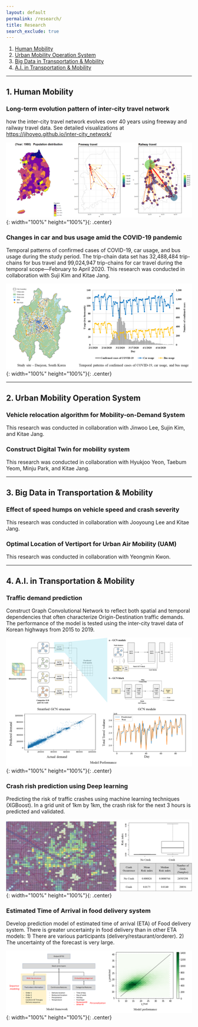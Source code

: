 ```yaml
---
layout: default
permalink: /research/
title: Research
search_exclude: true
---
```


<style>
td, th {
   border: none!important;
}
</style>

1. [Human Mobility](#1-human-mobility)
2. [Urban Mobility Operation System](#2-urban-mobility-operation-system)
3. [Big Data in Transportation & Mobility](#3-big-data-in-transportation--mobility)
4. [A.I. in Transportation & Mobility](#4-ai-in-transportation--mobility)

---

## 1. Human Mobility
### Long-term evolution pattern of inter-city travel network

how the inter-city travel network evolves over 40 years using freeway and railway travel data. See detailed visualizations at https://jihoyeo.github.io/inter-city_network/

![](../images/inter_city_vis.gif){: width="100%" height="100%"}{: .center}

### Changes in car and bus usage amid the COVID-19 pandemic

Temporal patterns of confirmed cases of COVID-19, car usage, and bus usage during the study period. The trip-chain data set has 32,488,484 trip-chains for bus travel and 99,024,947 trip-chains for car travel during the temporal scope—February to April 2020.
This research was conducted in collaboration with Suji Kim and Kitae Jang.

![](../images/covid.png){: width="100%" height="100%"}{: .center}

---

## 2. Urban Mobility Operation System

### Vehicle relocation algorithm for Mobility-on-Demand System

This research was conducted in collaboration with Jinwoo Lee, Sujin Kim, and Kitae Jang.

### Construct Digital Twin for mobility system

This research was conducted in collaboration with Hyukjoo Yeon, Taebum Yeom, Minju Park, and Kitae Jang.

---

## 3. Big Data in Transportation & Mobility

### Effect of speed humps on vehicle speed and crash severity

This research was conducted in collaboration with Jooyoung Lee and Kitae Jang.

### Optimal Location of Vertiport for Urban Air Mobility (UAM)

This research was conducted in collaboration with Yeongmin Kwon.

---

## 4. A.I. in Transportation & Mobility

### Traffic demand prediction

Construct Graph Convolutional Network to reflect both spatial and temporal dependencies that often characterize Origin-Destination traffic demands. The performance of the model is tested using the inter-city travel data of Korean highways from 2015 to 2019.

![](../images/inter_city_demand.png){: width="100%" height="100%"}{: .center}

### Crash rish prediction using Deep learning

Predicting the risk of traffic crashes using machine learning techniques (XGBoost). In a grid unit of 1km by 1km, the crash risk for the next 3 hours is predicted and validated.

![](../images/crash_prediction.png){: width="100%" height="100%"}{: .center}

### Estimated Time of Arrival in food delivery system

Develop prediction model of estimated time of arrival (ETA) of Food delivery system. There is greater uncertainty in food delivery than in other ETA models: 1) There are various participants (delivery/restaurant/orderer). 2) The uncertainty of the forecast is very large. 

![](../images/food_delivery.png){: width="100%" height="100%"}{: .center}
